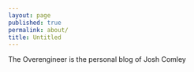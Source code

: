 ```yaml
---
layout: page
published: true
permalink: about/
title: Untitled
---
```


The Overengineer is the personal blog of Josh Comley